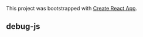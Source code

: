 This project was bootstrapped with [Create React App](https://github.com/facebook/create-react-app).

## debug-js
